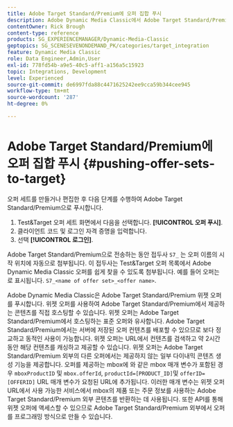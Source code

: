 ```yaml
---
title: Adobe Target Standard/Premium에 오퍼 집합 푸시
description: Adobe Dynamic Media Classic에서 Adobe Target Standard/Premium으로 오퍼 세트를 푸시하는 방법을 알아봅니다.
contentOwner: Rick Brough
content-type: reference
products: SG_EXPERIENCEMANAGER/Dynamic-Media-Classic
geptopics: SG_SCENESEVENONDEMAND_PK/categories/target_integration
feature: Dynamic Media Classic
role: Data Engineer,Admin,User
exl-id: 778fd54b-a9e5-40c5-aff1-a156a5c15923
topic: Integrations, Development
level: Experienced
source-git-commit: de6997fda88c4471625242ee9cca59b344cee945
workflow-type: tm+mt
source-wordcount: '287'
ht-degree: 0%

---
```


# Adobe Target Standard/Premium에 오퍼 집합 푸시 {#pushing-offer-sets-to-target}

오퍼 세트를 만들거나 편집한 후 다음 단계를 수행하여 Adobe Target Standard/Premium으로 푸시합니다.

1. Test&amp;Target 오퍼 세트 화면에서 다음을 선택합니다. **[!UICONTROL 오퍼 푸시]**.
1. 클라이언트 코드 및 로그인 자격 증명을 입력합니다.
1. 선택 **[!UICONTROL 로그인]**.

Adobe Target Standard/Premium으로 전송하는 동안 접두사 `S7_` 는 오퍼 이름의 시작 위치에 자동으로 첨부됩니다. 이 접두사는 Test&amp;Target 오퍼 목록에서 Adobe Dynamic Media Classic 오퍼를 쉽게 찾을 수 있도록 첨부됩니다. 예를 들어 오퍼는 로 표시됩니다. `S7_<name of offer set>_<offer name>`.

Adobe Dynamic Media Classic은 Adobe Target Standard/Premium 위젯 오퍼를 푸시합니다. 위젯 오퍼를 사용하여 Adobe Target Standard/Premium에서 제공하는 콘텐츠를 직접 호스팅할 수 있습니다. 위젯 오퍼는 Adobe Target Standard/Premium에서 호스팅하는 표준 오퍼와 유사합니다. Adobe Target Standard/Premium에서는 서버에 저장된 오퍼 컨텐츠를 배포할 수 있으므로 보다 정교하고 동적인 사용이 가능합니다. 위젯 오퍼는 URL에서 컨텐츠를 검색하고 약 2시간 동안 해당 컨텐츠를 캐싱하고 제공할 수 있습니다. 위젯 오퍼는 Adobe Target Standard/Premium 외부의 다른 오퍼에서는 제공하지 않는 일부 다이내믹 콘텐츠 생성 기능을 제공합니다. 오퍼를 제공하는 mbox에 와 같은 mbox 매개 변수가 포함된 경우 `mboxProductID` 및 `mbox.offerId`, `productId=[PRODUCT_ID]`및 `offerID=[OFFERID]` URL 매개 변수가 요청된 URL에 추가됩니다. 이러한 매개 변수는 위젯 오퍼 URL에서 사용 가능한 서비스에서 mbox의 제품 또는 주문 정보를 사용하는 Adobe Target Standard/Premium 외부 콘텐츠를 반환하는 데 사용됩니다. 또한 API를 통해 위젯 오퍼에 액세스할 수 있으므로 Adobe Target Standard/Premium 외부에서 오퍼를 프로그래밍 방식으로 만들 수 있습니다.
